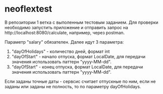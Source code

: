 # neoflextest

В репозитории 1 ветка с выполенным тестовым заданием.
Для проверки необходимо запустить приложение и отправить запрос на http://localhost:8080/calculate, например, через postman.

Параметр "salary" обязателен. 
Далее идут 3 параметра:
1. "dayOfHolidays" - количество дней, формат int
2. "dayOfStart" - начало отпуска, формат LocalDate, для передачи значения использовать паттерн "yyyy-MM-dd".
3. "dayOfStart" - конец отпуска, формат LocalDate, для передачи значения использовать паттерн "yyyy-MM-dd".

Если заданы точные даты - сервсис считает отпускные по ним, если не заданы или заданы не полность, то по параметру dayOfHolidays. 
